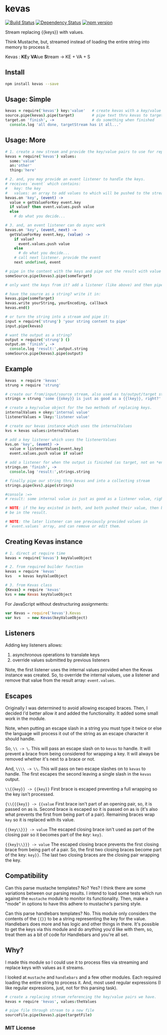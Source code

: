 # kevas
[![Build Status](https://travis-ci.org/elidoran/node-kevas.svg?branch=master)](https://travis-ci.org/elidoran/node-kevas)
[![Dependency Status](https://gemnasium.com/elidoran/node-kevas.png)](https://gemnasium.com/elidoran/node-kevas)
[![npm version](https://badge.fury.io/js/kevas.svg)](http://badge.fury.io/js/kevas)


Stream replacing {{keys}} with values.

Think Mustache, but, streamed instead of loading the entire string into memory to process it.

Kevas : **KE**y **VA**lue **S**tream -> KE + VA + S

## Install

```sh
npm install kevas --save
```

## Usage: Simple

```coffeescript
kevas = require('kevas') key:'value'   # create kevas with a key/value map
source.pipe(kevas).pipe(target)        # pipe text thru kevas to target
target.on 'finish', ->                 # do something when finished
  console.log 'all done, targetStream has it all...'
```

## Usage: More

```coffeescript
# 1. create a new stream and provide the key/value pairs to use for replacing
kevas = require('kevas') values:
  some:'value'
  an:'other'
  thing:'here'

# 2. and, you may provide an event listener to handle the keys.
# receives `event` which contains:
#   key: the key
#   values: an array to add values to which will be pushed to the stream
kevas.on 'key', (event) ->
  value = getValueForKey event.key
  if value? then event.values.push value
  else
    # do what you decide...

# 3. and, an event listener can do async work
kevas.on 'key', (event, next) ->
  getValueForKey event.key, (value) ->
    if value?
      event.values.push value
    else
      # do what you decide...
    # call next listener. provide the event
    next undefined, event

# pipe in the content with the keys and pipe out the result with value replacements.
someSource.pipe(kevas).pipe(someTarget)

# only want the keys from it? add a listener (like above) and then pipe the source in.

# have the source as a string? write it in:
kevas.pipe(someTarget)
kevas.write yourString, yourEncoding, callback
kevas.end()

# or turn the string into a stream and pipe it:
input = require('strung') 'your string content to pipe'
input.pipe(kevas)

# want the output as a string?
output = require('strung') ()
output.on 'finish', ->
  console.log 'result:',output.string
someSource.pipe(kevas).pipe(output)
```

## Example

```coffeescript
kevas  = require 'kevas'
strung = require 'strung'

# create our from/input/source stream, also used as to/output/target stream
strings = strung 'some {{okey}} is just as good as a {{lkey}}, right?'

# create a key/value object for the two methods of replacing keys.
internalValues = okey:'internal value'
listenerValues = lkey:'listener value'

# create our kevas instance which uses the internalValues
kvs = kevas values:internalValues

# add a key listener which uses the listenerValues
kvs.on 'key', (event) ->
  value = listenerValues[event.key]
  event.values.push value if value?

# add a listener for when the output is finished (as target, not on *end* as source)
strings.on 'finish', ->
  console.log 'result:',strings.string  

# finally pipe our string thru kevas and into a collecting stream
strings.pipe(kvs).pipe(strings)

#console :=>
# result: some internal value is just as good as a listener value, right?

# NOTE: if the key existed in both, and both pushed their value, then both values would
# be in the result.

# NOTE: the later listener can see previously provided values in
# `event.values` array, and can remove or edit them.
```

## Creating Kevas instance

```coffeescript
# 1. direct at require time
kevas = require('kevas') keyValueObject

# 2. from required builder function
kevas = require 'kevas'
kvs   = kevas keyValueObject

# 3. from Kevas class
{Kevas} = require 'kevas'
kvs = new Kevas keyValueObject
```

For JavaScript without destructuring assignments:
```JavaScript
var Kevas = require('kevas').Kevas
var kvs   = new Kevas(keyValueObject)
```

## Listeners

Adding key listeners allows:

1. asynchronous operations to translate keys
2. override values submitted by previous listeners

Note, the first listener uses the internal values provided when the Kevas instance was created. So, to override the internal values, use a listener and remove that value from the result array: `event.values`.

## Escapes

Originally I was determined to avoid allowing escaped braces. Then, I decided I'd better allow it and added the functionality. It added some small work in the module.

Note, when putting an escape slash in a string you must type it twice or else the language will process it out of the string as an escape character it should handle.

So, `\\ -> \`. This will pass an escape slash on to `kevas` to handle. It will prevent a brace from being considered for wrapping a key. It will always be removed whether it's next to a brace or not.

And, `\\\\ -> \\`. This will pass on two escape slashes on to `kevas` to handle. The first escapes the second leaving a single slash in the `kevas` output.

`\\{{key}} -> {{key}}` First brace is escaped preventing a full wrapping so the key isn't processed.

`{\\{{{key}} -> {{value` First brace isn't part of an opening pair, so, it is passed on as is. Second brace is escaped so it is passed on as is (it's also what prevents the first from being part of a pair). Remaining braces wrap `key` so it is replaced with its value.

`{{key\\}}} -> value` The escaped closing brace isn't used as part of the closing pair so it becomes part of the *key*: `key}`.

`{{key}\\}}} -> value` The escaped closing brace prevents the first closing brace from being part of a pair. So, the first two closing braces become part of the key: `key}}`. The last two closing braces are the closing pair wrapping the key.


## Compatibility

Can this parse mustache templates? No? Yes? I think there are some variations between our parsing results. I intend to load some tests which run against the `mustache` module to monitor its functionality. Then, make a "mode" in options to have this adhere to mustache's parsing style.

Can this parse handlebars templates? No. This module only considers the contents of the `{{}}` to be a string representing the key for the value. Handlebars does more and has logic and other things in there. It's possible to get the keys via this module and do anything you'd like with them, so, treat them as a bit of code for Handlebars and you're all set.

## Why?

I made this module so I could use it to process files via streaming and replace keys with values as it streams.

I looked at `mustache` and `handlebars` and a few other modules. Each required loading the entire string to process it. And, most used regular expressions (I like regular expressions, just, not for this parsing task).

```coffeescript
# create a replacing stream referencing the key/value pairs we have.
kevas = require 'kevas', values:theValues

# pipe file through stream to a new file
sourceFile.pipe(kevas).pipe(targetFile)
```

### MIT License
